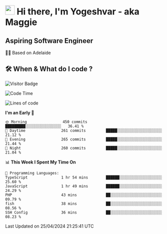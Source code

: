 <h1><img src="https://emojis.slackmojis.com/emojis/images/1531849430/4246/blob-sunglasses.gif?1531849430" width="30"/> Hi there, I'm Yogeshvar - aka Maggie</h1>

## Aspiring Software Engineer
🏂🏻  Based on Adelaide 

## 🛠 When & What do I code ?  

![Visitor Badge](https://visitor-badge.feriirawann.repl.co?username=yogeshvar&repo=yogeshvar&label=Visitors&style=plastic&color=%23457BFF&contentType=svg)

<!--START_SECTION:waka-->
![Code Time](http://img.shields.io/badge/Code%20Time-2%2C878%20hrs%2022%20mins-blue)

![Lines of code](https://img.shields.io/badge/From%20Hello%20World%20I%27ve%20Written-4.2%20million%20lines%20of%20code-blue)

**I'm an Early 🐤** 

```text
🌞 Morning                450 commits         █████████░░░░░░░░░░░░░░░░   36.41 % 
🌆 Daytime                261 commits         █████░░░░░░░░░░░░░░░░░░░░   21.12 % 
🌃 Evening                265 commits         █████░░░░░░░░░░░░░░░░░░░░   21.44 % 
🌙 Night                  260 commits         █████░░░░░░░░░░░░░░░░░░░░   21.04 % 
```


📊 **This Week I Spent My Time On** 

```text
💬 Programming Languages: 
TypeScript               1 hr 54 mins        ██████░░░░░░░░░░░░░░░░░░░   25.60 % 
JavaScript               1 hr 49 mins        ██████░░░░░░░░░░░░░░░░░░░   24.29 % 
PHP                      43 mins             ██░░░░░░░░░░░░░░░░░░░░░░░   09.79 % 
fish                     38 mins             ██░░░░░░░░░░░░░░░░░░░░░░░   08.56 % 
SSH Config               36 mins             ██░░░░░░░░░░░░░░░░░░░░░░░   08.23 % 
```


 Last Updated on 25/04/2024 21:25:41 UTC
<!--END_SECTION:waka-->
